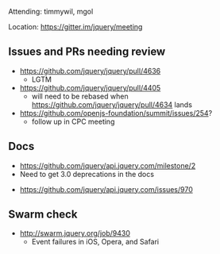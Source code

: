 Attending: timmywil, mgol

Location: https://gitter.im/jquery/meeting

## Issues and PRs needing review
* https://github.com/jquery/jquery/pull/4636
	- LGTM
* https://github.com/jquery/jquery/pull/4405
	- will need to be rebased when https://github.com/jquery/jquery/pull/4634 lands
* https://github.com/openjs-foundation/summit/issues/254?
	- follow up in CPC meeting

## Docs
* https://github.com/jquery/api.jquery.com/milestone/2
* Need to get 3.0 deprecations in the docs
- https://github.com/jquery/api.jquery.com/issues/970

## Swarm check
* http://swarm.jquery.org/job/9430
	- Event failures in iOS, Opera, and Safari
